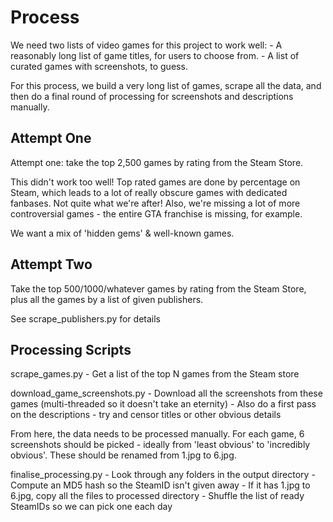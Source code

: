 # Process

We need two lists of video games for this project to work well:
    - A reasonably long list of game titles, for users to choose from.
    - A list of curated games with screenshots, to guess.

For this process, we build a very long list of games, scrape all the data, and then do a final round of processing for screenshots and descriptions manually.

## Attempt One

Attempt one: take the top 2,500 games by rating from the Steam Store.

This didn't work too well! Top rated games are done by percentage on Steam, which leads to a lot of really obscure games with dedicated fanbases. Not quite what we're after! Also, we're missing a lot of more controversial games - the entire GTA franchise is missing, for example.

We want a mix of 'hidden gems' & well-known games.

## Attempt Two

Take the top 500/1000/whatever games by rating from the Steam Store, plus all the games by a list of given publishers.

See scrape_publishers.py for details

## Processing Scripts

scrape_games.py
    - Get a list of the top N games from the Steam store

download_game_screenshots.py
    - Download all the screenshots from these games (multi-threaded so it doesn't take an eternity)
    - Also do a first pass on the descriptions - try and censor titles or other obvious details

From here, the data needs to be processed manually. For each game, 6 screenshots should be picked - ideally from 'least obvious' to 'incredibly obvious'.
These should be renamed from 1.jpg to 6.jpg.

finalise_processing.py
    - Look through any folders in the output directory
    - Compute an MD5 hash so the SteamID isn't given away
    - If it has 1.jpg to 6.jpg, copy all the files to processed directory
    - Shuffle the list of ready SteamIDs so we can pick one each day
